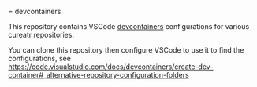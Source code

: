 = devcontainers

This repository contains VSCode [devcontainers](https://containers.dev/implementors/json_reference/) configurations for various
cureatr repositories.

You can clone this repository then configure VSCode to use it to find
the configurations, see https://code.visualstudio.com/docs/devcontainers/create-dev-container#_alternative-repository-configuration-folders
